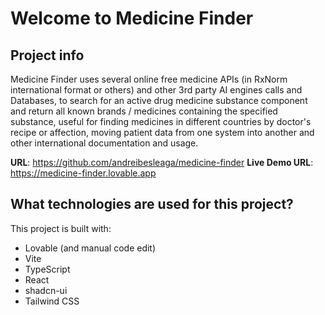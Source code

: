 # Welcome to Medicine Finder

## Project info

Medicine Finder uses several online free medicine APIs (in RxNorm international format or others) and other 3rd party AI engines calls and Databases, to search for an active drug medicine substance component and return all known brands / medicines containing the specified substance, useful for finding medicines in different countries by doctor's recipe or affection, moving patient data from one system into another and other international documentation and usage.

**URL**: https://github.com/andreibesleaga/medicine-finder
**Live Demo URL**: https://medicine-finder.lovable.app

## What technologies are used for this project?

This project is built with:

- Lovable (and manual code edit)
- Vite
- TypeScript
- React
- shadcn-ui
- Tailwind CSS
